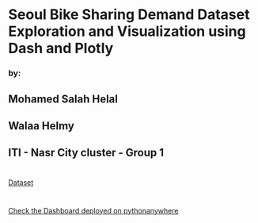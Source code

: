 # Seoul Bike Sharing Demand Dataset Exploration and Visualization using Dash and Plotly
### by:
## Mohamed Salah Helal
## Walaa Helmy
## ITI - Nasr City cluster - Group 1
# 
[Dataset](https://www.kaggle.com/c/seoul-bike-rental-ai-pro-iti/data)
#
[Check the Dashboard deployed on pythonanywhere](https://msalah987.pythonanywhere.com/)

